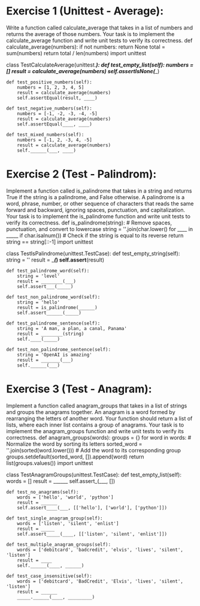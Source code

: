 # Exercise 1 (Unittest - Average):
Write a function called calculate_average that takes in a list of numbers and returns the average of those numbers.
Your task is to implement the calculate_average function and write unit tests to verify its correctness.
def calculate_average(numbers):
    if not numbers:
        return None
    total = sum(numbers)
    return total / len(numbers)
import unittest

class TestCalculateAverage(unittest._____):
    def test_empty_list(self):
        numbers = []
        result = calculate_average(numbers)
        self.assertIsNone(______)

    def test_positive_numbers(self):
        numbers = [1, 2, 3, 4, 5]
        result = calculate_average(numbers)
        self.assertEqual(result, ____)

    def test_negative_numbers(self):
        numbers = [-1, -2, -3, -4, -5]
        result = calculate_average(numbers)
        self.assertEqual(____, ____)

    def test_mixed_numbers(self):
        numbers = [-1, 2, -3, 4, -5]
        result = calculate_average(numbers)
        self.______(___, ____)

# Exercise 2 (Test - Palindrom):
Implement a function called is_palindrome that takes in a string and returns True if the string is a palindrome, and False otherwise. A palindrome is a word, phrase, number, or other sequence of characters that reads the same forward and backward, ignoring spaces, punctuation, and capitalization.
Your task is to implement the is_palindrome function and write unit tests to verify its correctness.
def is_palindrome(string):
    # Remove spaces, punctuation, and convert to lowercase
    string = ''.join(char.lower() for ____ in _____ if char.isalnum())
    # Check if the string is equal to its reverse
    return string == string[::-1]
import unittest

class TestIsPalindrome(unittest.TestCase):
    def test_empty_string(self):
        string = ''
        result = ________(___)
        self.assert____(result)

    def test_palindrome_word(self):
        string = 'level'
        result = ________(___)
        self.assert___(_____)

    def test_non_palindrome_word(self):
        string = 'hello'
        result = is_palindrome(______)
        self.assert______(_____)

    def test_palindrome_sentence(self):
        string = 'A man, a plan, a canal, Panama'
        result = ________(string)
        self.____(_____)

    def test_non_palindrome_sentence(self):
        string = 'OpenAI is amazing'
        result = _______(___)
        self.______(___)

# Exercise 3 (Test - Anagram):
Implement a function called anagram_groups that takes in a list of strings and groups the anagrams together. An anagram is a word formed by rearranging the letters of another word. Your function should return a list of lists, where each inner list contains a group of anagrams.
Your task is to implement the anagram_groups function and write unit tests to verify its correctness.
def anagram_groups(words):
    groups = {}
    for word in words:
        # Normalize the word by sorting its letters
        sorted_word = ''.join(sorted(word.lower()))
        # Add the word to its corresponding group
        groups.setdefault(sorted_word, []).append(word)
    return list(groups.values())
import unittest

class TestAnagramGroups(unittest.TestCase):
    def test_empty_list(self):
        words = []
        result = ______
        self.assert_(___, [])

    def test_no_anagrams(self):
        words = ['hello', 'world', 'python']
        result = ______
        self.assert____(___, [['hello'], ['world'], ['python']])

    def test_single_anagram_group(self):
        words = ['listen', 'silent', 'enlist']
        result = _____
        self.assert_____(____, [['listen', 'silent', 'enlist']])

    def test_multiple_anagram_groups(self):
        words = ['debitcard', 'badcredit', 'elvis', 'lives', 'silent', 'listen']
        result = ____
        self.______(____, ______)

    def test_case_insensitive(self):
        words = ['debitcard', 'BadCredit', 'Elvis', 'lives', 'silent', 'listen']
        result = ______
        _____.______(____, _________) 
        
               
